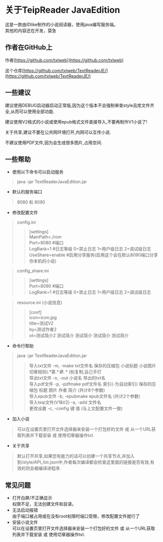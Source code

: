 # 关于TeipReader JavaEdition

这是一款由IDlike制作的小说阅读器，使用java编写服务端。<br>
其他的内容还在开发，莫急

## 作者在GitHub上

作者[https://github.com/txlweb](https://github.com/txlweb)

这个仓库[https://github.com/txlweb/TextReaderJE/](https://github.com/txlweb/TextReaderJE/)

## 一些建议

建议使用DEBUG启动器启动正常版,因为这个版本不会强制审查style且库文件齐全,从而可以使用全部功能.

建议使用V2格式的小说或使用epub格式文件直接导入,不要再制作V1小说了!

关于共享,建议不要在公共网环境打开,内网可以互传小说.

不建议使用PDF文件,因为会生成很多图片,占用空间.

## 一些帮助

* 使用以下命令可以启动服务

> java -jar TextReaderJavaEdition.jar

* 默认的服务端口

> 8080 和 8090

* 修改配置文件

> config.ini<br>
>> [settings]<br>
> > MainPath=./rom<br>
> > Port=8080 #端口<br>
> > LogRank=1 #日志等级 0=禁止日志 1=用户级日志 2=调试级日志<br>
> > UseShare=enable #启用分享服务(启用这个会在默认8090端口分享你本机的小说)<br>

> config_share.ini<br>
>> [settings]<br>
> > Port=8090 #端口<br>
> > LogRank=1 #日志等级 0=禁止日志 1=用户级日志 2=调试级日志<br>

> resource.ini (小说信息)<br>
>> [conf]<br>
> > icon=icon.jpg<br>
> > title=测试V2<br>
> > by=测试作者2<br>
> > ot=测试简介2 测试简介 测试简介 测试简介 测试简介<br>

* 命令行帮助

> java -jar TextReaderJavaEdition.jar
>> 导入txt文件 -m, -make txt文件名 保存的压缩包 小说标题 小说图片 切章规则(.*第.**章.* * )别复制,自己手打<br>
> 导出txt文件 -o, -out 小说名 导出的txt名<br>
> 导入pdf文件 -p, -pdfmake pdf文件名 索引(-为自动索引) 保存的压缩包 标题 图片 作者 简介 (共计8个参数)<br>
> 导入epub文件 -b, -epubmake epub文件名 (共计2个参数)<br>
> 导入teip文件(V1&V2) -a, -add 文件名<br>
> 更改设置 -c, -config 键 值 (与上文配置文件一致)<br>

* 加入小说

> 可以在设置页里打开文件选择器来安装一个打包好的文件 或 从一个URL获取列表并下载安装 或 使用切章器操作txt.

* 关于共享

> 默认打开共享,如果您有能力的话可以创建一个共享节点,并加入到/style/API_list.json中,作者每次编译都会检查这里面的链接是否有效,有效的则会被编译进程序.

## 常见问题

* 打开白屏/不正确显示<br>
  权限不足，无法创建文件和目录。
* 无法启动报错<br>
  由于端口被占用或在没有root权限时端口受限，修改配置文件就行了
* 安装小说文件<br>
  可以在设置页里打开文件选择器来安装一个打包好的文件 或 从一个URL获取列表并下载安装 或 使用切章器操作txt.